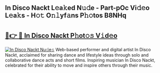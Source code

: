 ## In Disco Nackt L𝚎a𝚔ed N𝚞𝚍e - Part-pOc Vi𝚍𝚎o L𝚎a𝚔s - H𝚘𝚝 O𝚗𝚕yf𝚊ns P𝚑𝚘tos B8NHq

# <h2><a href="http://kfb7rb.oniu.top/?m=In+Disco+Nackt">🔗👉 🔴 In Disco Nackt P𝚑ot𝚘𝚜 V𝚒d𝚎o</a></h2>

[![In Disco Nackt Nu𝚍e𝚜](https://i.imgur.com/0qMVB7G.gif)](http://kfb7rb.oniu.top/?m=In+Disco+Nackt)
Web-based performer and digital artist In Disco Nackt, acclaimed for sharing dance and lifestyle ideas through solo and collaborative dance acts and short films. Inspiring musician In Disco Nackt, celebrated for their ability to move and inspire others through their music.  
